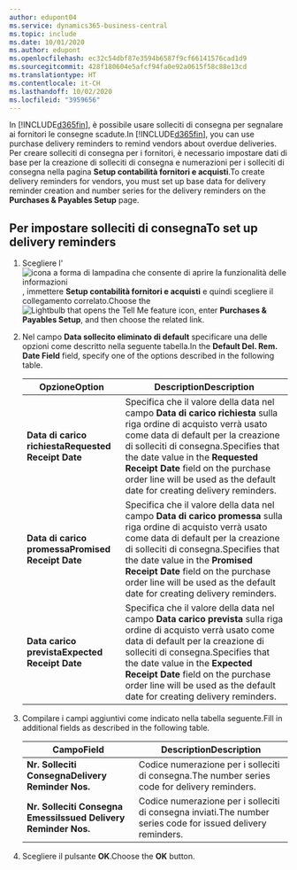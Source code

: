 ```yaml
---
author: edupont04
ms.service: dynamics365-business-central
ms.topic: include
ms.date: 10/01/2020
ms.author: edupont
ms.openlocfilehash: ec32c54dbf87e3594b6587f9cf66141576cad1d9
ms.sourcegitcommit: 428f180604e5afcf94fa0e92a0615f58c88e13cd
ms.translationtype: HT
ms.contentlocale: it-CH
ms.lasthandoff: 10/02/2020
ms.locfileid: "3959656"
---
```

<span data-ttu-id="09d54-101">In [!INCLUDE[d365fin](../../../includes/d365fin_md.md)], è possibile usare solleciti di consegna per segnalare ai fornitori le consegne scadute.</span><span class="sxs-lookup"><span data-stu-id="09d54-101">In [!INCLUDE[d365fin](../../../includes/d365fin_md.md)], you can use purchase delivery reminders to remind vendors about overdue deliveries.</span></span> <span data-ttu-id="09d54-102">Per creare solleciti di consegna per i fornitori, è necessario impostare dati di base per la creazione di solleciti di consegna e numerazioni per i solleciti di consegna nella pagina **Setup contabilità fornitori e acquisti**.</span><span class="sxs-lookup"><span data-stu-id="09d54-102">To create delivery reminders for vendors, you must set up base data for delivery reminder creation and number series for the delivery reminders on the **Purchases & Payables Setup** page.</span></span>  

## <a name="to-set-up-delivery-reminders"></a><span data-ttu-id="09d54-103">Per impostare solleciti di consegna</span><span class="sxs-lookup"><span data-stu-id="09d54-103">To set up delivery reminders</span></span>  

1. <span data-ttu-id="09d54-104">Scegliere l'![icona a forma di lampadina che consente di aprire la funzionalità delle informazioni](../../../media/ui-search/search_small.png "Informazioni sull'operazione che si desidera eseguire"), immettere **Setup contabilità fornitori e acquisti** e quindi scegliere il collegamento correlato.</span><span class="sxs-lookup"><span data-stu-id="09d54-104">Choose the ![Lightbulb that opens the Tell Me feature](../../../media/ui-search/search_small.png "Tell me what you want to do") icon, enter **Purchases & Payables Setup**, and then choose the related link.</span></span>  
2. <span data-ttu-id="09d54-105">Nel campo **Data sollecito eliminato di default** specificare una delle opzioni come descritto nella seguente tabella.</span><span class="sxs-lookup"><span data-stu-id="09d54-105">In the **Default Del. Rem. Date Field** field, specify one of the options described in the following table.</span></span>  

    |<span data-ttu-id="09d54-106">Opzione</span><span class="sxs-lookup"><span data-stu-id="09d54-106">Option</span></span>|<span data-ttu-id="09d54-107">Description</span><span class="sxs-lookup"><span data-stu-id="09d54-107">Description</span></span>|  
    |----------------------------------|---------------------------------------|  
    |<span data-ttu-id="09d54-108">**Data di carico richiesta**</span><span class="sxs-lookup"><span data-stu-id="09d54-108">**Requested Receipt Date**</span></span>|<span data-ttu-id="09d54-109">Specifica che il valore della data nel campo **Data di carico richiesta** sulla riga ordine di acquisto verrà usato come data di default per la creazione di solleciti di consegna.</span><span class="sxs-lookup"><span data-stu-id="09d54-109">Specifies that the date value in the **Requested Receipt Date** field on the purchase order line will be used as the default date for creating delivery reminders.</span></span>|  
    |<span data-ttu-id="09d54-110">**Data di carico promessa**</span><span class="sxs-lookup"><span data-stu-id="09d54-110">**Promised Receipt Date**</span></span>|<span data-ttu-id="09d54-111">Specifica che il valore della data nel campo **Data di carico promessa** sulla riga ordine di acquisto verrà usato come data di default per la creazione di solleciti di consegna.</span><span class="sxs-lookup"><span data-stu-id="09d54-111">Specifies that the date value in the **Promised Receipt Date** field on the purchase order line will be used as the default date for creating delivery reminders.</span></span>|  
    |<span data-ttu-id="09d54-112">**Data carico prevista**</span><span class="sxs-lookup"><span data-stu-id="09d54-112">**Expected Receipt Date**</span></span>|<span data-ttu-id="09d54-113">Specifica che il valore della data nel campo **Data carico prevista** sulla riga ordine di acquisto verrà usato come data di default per la creazione di solleciti di consegna.</span><span class="sxs-lookup"><span data-stu-id="09d54-113">Specifies that the date value in the **Expected Receipt Date** field on the purchase order line will be used as the default date for creating delivery reminders.</span></span>|  

3. <span data-ttu-id="09d54-114">Compilare i campi aggiuntivi come indicato nella tabella seguente.</span><span class="sxs-lookup"><span data-stu-id="09d54-114">Fill in additional fields as described in the following table.</span></span>  

    |<span data-ttu-id="09d54-115">Campo</span><span class="sxs-lookup"><span data-stu-id="09d54-115">Field</span></span>|<span data-ttu-id="09d54-116">Description</span><span class="sxs-lookup"><span data-stu-id="09d54-116">Description</span></span>|  
    |---------------------------------|---------------------------------------|  
    |<span data-ttu-id="09d54-117">**Nr. Solleciti Consegna**</span><span class="sxs-lookup"><span data-stu-id="09d54-117">**Delivery Reminder Nos.**</span></span>|<span data-ttu-id="09d54-118">Codice numerazione per i solleciti di consegna.</span><span class="sxs-lookup"><span data-stu-id="09d54-118">The number series code for delivery reminders.</span></span>|  
    |<span data-ttu-id="09d54-119">**Nr. Solleciti Consegna Emessi**</span><span class="sxs-lookup"><span data-stu-id="09d54-119">**Issued Delivery Reminder Nos.**</span></span>|<span data-ttu-id="09d54-120">Codice numerazione per i solleciti di consegna inviati.</span><span class="sxs-lookup"><span data-stu-id="09d54-120">The number series code for issued delivery reminders.</span></span>|  

4. <span data-ttu-id="09d54-121">Scegliere il pulsante **OK**.</span><span class="sxs-lookup"><span data-stu-id="09d54-121">Choose the **OK** button.</span></span>  

